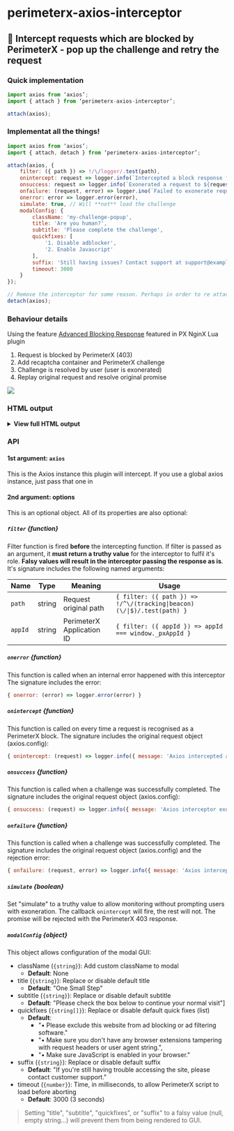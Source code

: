 # perimeterx-axios-interceptor

## 🧱 Intercept requests which are blocked by PerimeterX - pop up the challenge and retry the request

### Quick implementation
```js
import axios from ‘axios’;
import { attach } from ‘perimeterx-axios-interceptor’;

attach(axios);
```

### Implementat all the things!
```js
import axios from ‘axios’;
import { attach, detach } from ‘perimeterx-axios-interceptor’;

attach(axios, {
    filter: ({ path }) => !/\/logger/.test(path),
    onintercept: request => logger.info(`Intercepted a block response from request ${request.url}`),
    onsuccess: request => logger.info(`Exonerated a request to ${request.url}`),
    onfailure: (request, error) => logger.ino(`Failed to exonerate request to ${request.url}: ${error.message}`),
    onerror: error => logger.error(error),
    simulate: true, // Will **not** load the challenge
    modalConfig: {
        className: 'my-challenge-popup',
        title: 'Are you human?',
        subtitle: 'Please complete the challenge',
        quickfixes: [
            '1. Disable adblocker',
            '2. Enable Javascript'
        ],
        suffix: 'Still having issues? Contact support at support@example.com',
        timeout: 3000
    }
});

// Remove the interceptor for some reason. Perhaps in order to re attach with different settings
detach(axios);
```

### Behaviour details
Using the feature [Advanced Blocking Response](https://github.com/PerimeterX/perimeterx-nginx-plugin#-advanced-blocking-response) featured in PX NginX Lua plugin

1. Request is blocked by PerimeterX (403)
1. Add recaptcha container and PerimeterX challenge
1. Challenge is resolved by user (user is exonerated)
1. Replay original request and resolve original promise

![](https://user-images.githubusercontent.com/516342/78470552-1fdf8080-7733-11ea-882a-3a261492c85c.png)

### HTML output

<details>
    <summary><strong>View full HTML output</strong></summary>

```html
<dialog class="perimeterx-async-challenge" open>
   <div>
      <p class="title">One Small Step</p>
      <p class="subtitle">Please check the box below to continue your normal visit</p>
      <div id="px-captcha" class="challenge-box">
         <!-- Challange markup injected by PerimeterX Javascript -->
      </div>
      <p class="quickfix">• Please exclude this website from ad blocking or ad filtering software.</p>
      <p class="quickfix">• Make sure you don't have any browser extensions tampering with request headers or user agent string.</p>
      <p class="quickfix">• Make sure JavaScript is enabled in your browser.</p>
      <p>If you're still having trouble accessing the site, please contact customer support.</p>
      <style>
.perimeterx-async-challenge {
	z-index: 9999;
	position: absolute;
	left: 0;
	top: 0;
	width: 100%;
	height: 100%;
	border: 0;
	margin: 0;
	padding: 0;
	background: rgba(0, 0, 0, .3);
}
.perimeterx-async-challenge > div {
	margin: 20vh 20vw 0;
	background: white;
	color: black;
	white-space: pre-wrap;
	box-shadow: 0 0 2em rgba(0, 0, 0, .4);
	padding: 1em;
}
.perimeterx-async-challenge p,
.perimeterx-async-challenge .challenge-box {
	margin: 0 0 .5em;
}
.perimeterx-async-challenge .title {
	font-size: 1.4em;
}
.perimeterx-async-challenge .subtitle {
	font-size: 1.2em;
}
.perimeterx-async-challenge .quickfix {
	font-size: .8em;
}
@media screen and (max-width:1040px) {
	.perimeterx-async-challenge>div {
		margin: 10vh 10vw 0;
	}
}
@media screen and (max-width:800px) {
	.perimeterx-async-challenge>div {
		margin: 5vw 5vw 0;
	}
}
      </style>
   </div>
</dialog>
<script src="https://captcha.px-cdn.net/<PERIMETERX_APP_IP>/captcha.js"></script>
```

> If you add a custom class, `dialog` element will include **both class names**: `<dialog class="perimeterx-async-challenge my-challenge-popup" open>`

</details>

### API
#### 1st argument: `axios`
This is the Axios instance this plugin will intercept. If you use a global axios instance, just pass that one in
#### 2nd argument: options
This is an optional object. All of its properties are also optional:
##### `filter` {function}
Filter function is fired **before** the intercepting function. If filter is passed as an argument, it **must return a truthy value** for the interceptor to fulfil it's role. **Falsy values will result in the interceptor passing the response as is**.
It's signature includes the following named arguments:

| Name | Type | Meaning | Usage
| - | - | - | -
| `path` | string | Request original path | `{ filter: ({ path }) => !/^\/(tracking\|beacon)(\/\|$)/.test(path) }`
| `appId` | string | PerimeterX Application ID | `{ filter: ({ appId }) => appId === window._pxAppId }`

##### `onerror` {function}
This function is called when an internal error happened with this interceptor
The signature includes the error:
```js
{ onerror: (error) => logger.error(error) }
```
##### `onintercept` {function}
This function is called on every time a request is recognised as a PerimeterX block.
The signature includes the original request object (axios.config):
```js
{ onintercept: (request) => logger.info({ message: 'Axios intercepted a PerimeterX block response', url: request.url }) }
```
##### `onsuccess` {function}
This function is called when a challenge was successfully completed.
The signature includes the original request object (axios.config):
```js
{ onsuccess: (request) => logger.info({ message: 'Axios interceptor exonerated request', url: request.url }) }
```
##### `onfailure` {function}
This function is called when a challenge was successfully completed.
The signature includes the original request object (axios.config) and the rejection error:
```js
{ onfailure: (request, error) => logger.info({ message: 'Axios interceptor failed to exonerate request', url: request.url, stack: error.stack }) }
```
##### `simulate` {boolean}
Set "simulate" to a truthy value to allow monitoring without prompting users with exoneration.
The callback `onintercept` will fire, the rest will not. The promise will be rejected with the PerimeterX 403 response.
##### `modalConfig` {object}
This object allows configuration of the modal GUI:

- className (`{string}`): Add custom className to modal
    - **Default**: None
- title (`{string}`): Replace or disable default title
    - **Default**: "One Small Step"
- subtitle (`{string}`): Replace or disable default subtitle
    - **Default**: "Please check the box below to continue your normal visit"]
- quickfixes (`{string[]}`): Replace or disable default quick fixes (list)
    - **Default**:
        - "• Please exclude this website from ad blocking or ad filtering software."
        - "• Make sure you don't have any browser extensions tampering with request headers or user agent string.",
        - "• Make sure JavaScript is enabled in your browser."
- suffix (`{string}`): Replace or disable default suffix
    - **Default**: "If you're still having trouble accessing the site, please contact customer support."
- timeout (`{number}`): Time, in milliseconds, to allow PerimeterX script to load before aborting
    - **Default**: 3000 (3 seconds)

> Setting "title", "subtitle", "quickfixes", or "suffix" to a falsy value (null, empty string...) will prevent them from being rendered to GUI.
